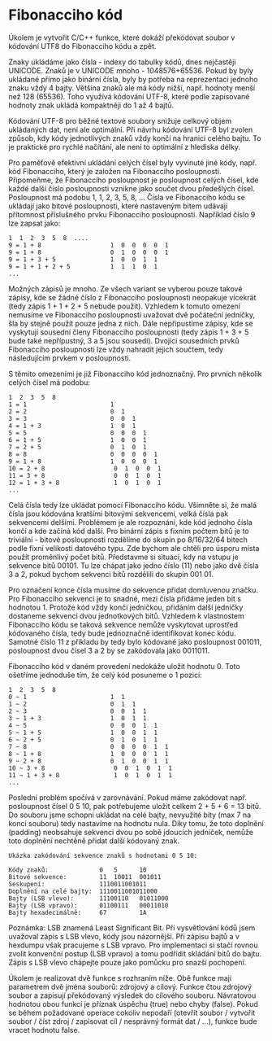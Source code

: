 # Fibonacciho kód

Úkolem je vytvořit C/C++ funkce, které dokáží překódovat soubor v kódování UTF8 do Fibonacciho kódu a zpět.

Znaky ukládáme jako čísla - indexy do tabulky kódů, dnes nejčastěji UNICODE. Znaků je v UNICODE mnoho - 1048576+65536. Pokud by byly ukládané přímo jako binární čísla, byly by potřeba na reprezentaci jednoho znaku vždy 4 bajty. Většina znaků ale má kódy nižší, např. hodnoty menší než 128 (65536). Toho využívá kódování UTF-8, které podle zapisované hodnoty znak ukládá kompaktněji do 1 až 4 bajtů.

Kódování UTF-8 pro běžné textové soubory snižuje celkový objem ukládaných dat, není ale optimální. Při návrhu kódování UTF-8 byl zvolen způsob, kdy kódy jednotlivých znaků vždy končí na hranici celého bajtu. To je praktické pro rychlé načítání, ale není to optimální z hlediska délky.

Pro paměťově efektivní ukládání celých čísel byly vyvinuté jiné kódy, např. kód Fibonacciho, který je založen na Fibonacciho posloupnosti. Připomeňme, že Fibonacciho posloupnost je posloupnost celých čísel, kde každé další číslo posloupnosti vznikne jako součet dvou předešlých čísel. Posloupnost má podobu 1, 1, 2, 3, 5, 8, ... Čísla ve Fibonacciho kódu se ukládají jako bitové posloupnosti, které nastaveným bitem udávají přítomnost příslušného prvku Fibonacciho posloupnosti. Například číslo 9 lze zapsat jako:

    1  1  2  3  5  8  ....
    9 = 1 + 8                   1  0  0  0  0  1
    9 = 1 + 8                   0  1  0  0  0  1
    9 = 1 + 3 + 5               1  0  0  1  1
    9 = 1 + 1 + 2 + 5           1  1  1  0  1 
    ...

Možných zápisů je mnoho. Ze všech variant se vyberou pouze takové zápisy, kde se žádné číslo z Fibonacciho posloupnosti neopakuje vícekrát (tedy zápis 1 + 1 + 2 + 5 nebude použit). Vzhledem k tomuto omezení nemusíme ve Fibonacciho posloupnosti uvažovat dvě počáteční jedničky, šla by stejně použít pouze jedna z nich. Dále nepřipustíme zápisy, kde se vyskytují sousední členy Fibonacciho posloupnosti (tedy zápis 1 + 3 + 5 bude také nepřípustný, 3 a 5 jsou sousedi). Dvojici sousedních prvků Fibonacciho posloupnosti lze vždy nahradit jejich součtem, tedy následujícím prvkem v posloupnosti.

S těmito omezeními je již Fibonacciho kód jednoznačný. Pro prvních několik celých čísel má podobu:

    1  2  3  5  8 
    1 = 1                       1
    2 = 2                       0  1
    3 = 3                       0  0  1
    4 = 1 + 3                   1  0  1
    5 = 5                       0  0  0  1
    6 = 1 + 5                   1  0  0  1
    7 = 2 + 5                   0  1  0  1
    8 = 8                       0  0  0  0  1
    9 = 1 + 8                   1  0  0  0  1
    10 = 2 + 8                   0  1  0  0  1
    11 = 3 + 8                   0  0  1  0  1
    12 = 1 + 3 + 8               1  0  1  0  1
    ...

Celá čísla tedy lze ukládat pomocí Fibonacciho kódu. Všimněte si, že malá čísla jsou kódována kratšími bitovými sekvencemi, velká čísla pak sekvencemi delšími. Problémem je ale rozpoznání, kde kód jednoho čísla končí a kde začíná kód další. Pro binární zápis s fixním počtem bitů je to triviální - bitové posloupnosti rozdělíme do skupin po 8/16/32/64 bitech podle fixní velikosti datového typu. Zde bychom ale chtěli pro úsporu místa použít proměnlivý počet bitů. Představme si situaci, kdy na vstupu je sekvence bitů 00101. Tu lze chápat jako jedno číslo (11) nebo jako dvě čísla 3 a 2, pokud bychom sekvenci bitů rozdělili do skupin 001 01.

Pro označení konce čísla musíme do sekvence přidat domluvenou značku. Pro Fibonacciho sekvenci je to snadné, mezi čísla přidáme jeden bit s hodnotou 1. Protože kód vždy končí jedničkou, přidáním další jedničky dostaneme sekvenci dvou jednotkových bitů. Vzhledem k vlastnostem Fibonacciho kódu se taková sekvence nemůže vyskytovat uprostřed kódovaného čísla, tedy bude jednoznačně identifikovat konec kódu. Samotné číslo 11 z příkladu by tedy bylo kódované jako posloupnost 001011, posloupnost dvou čísel 3 a 2 by se zakódovala jako 0011011.

Fibonacciho kód v daném provedení nedokáže uložit hodnotu 0. Toto ošetříme jednoduše tím, že celý kód posuneme o 1 pozici:

    1  2  3  5  8 
    0 ~ 1                       1  1
    1 ~ 2                       0  1  1
    2 ~ 3                       0  0  1  1
    3 ~ 1 + 3                   1  0  1  1
    4 ~ 5                       0  0  0  1  1
    5 ~ 1 + 5                   1  0  0  1  1
    6 ~ 2 + 5                   0  1  0  1  1
    7 ~ 8                       0  0  0  0  1  1
    8 ~ 1 + 8                   1  0  0  0  1  1
    9 ~ 2 + 8                   0  1  0  0  1  1
    10 ~ 3 + 8                   0  0  1  0  1  1
    11 ~ 1 + 3 + 8               1  0  1  0  1  1
    ...

Poslední problém spočívá v zarovnávání. Pokud máme zakódovat např. posloupnost čísel 0 5 10, pak potřebujeme uložit celkem 2 + 5 + 6 = 13 bitů. Do souboru jsme schopni ukládat na celé bajty, nevyužité bity (max 7 na konci souboru) tedy nastavíme na hodnotu nula. Díky tomu, že toto doplnění (padding) neobsahuje sekvenci dvou po sobě jdoucích jedniček, nemůže toto doplnění nechtěně přidat další kódovaný znak.

    Ukázka zakódování sekvence znaků s hodnotami 0 5 10:

    Kódy znaků:              0   5      10 
    Bitové sekvence:         11  10011  001011
    Seskupení:               1110011001011 
    Doplnění na celé bajty:  1110011001011000 
    Bajty (LSB vlevo):       11100110   01011000
    Bajty (LSB vpravo):      01100111   00011010  
    Bajty hexadecimálně:     67         1A

Poznámka: LSB znamená Least Significant Bit. Při vysvětlování kódů jsem uvažoval zápis s LSB vlevo, kódy jsou názornější. Při zápisu bajtů a v hexdumpu však pracujeme s LSB vpravo. Pro implementaci si stačí rovnou zvolit konvenční postup (LSB vpravo) a tomu podřídit skládání bitů do bajtu. Zápis s LSB vlevo chápejte pouze jako pomůcku pro snazší pochopení.

Úkolem je realizovat dvě funkce s rozhraním níže. Obě funkce mají parametrem dvě jména souborů: zdrojový a cílový. Funkce čtou zdrojový soubor a zapisují překódovaný výsledek do cílového souboru. Návratovou hodnotou obou funkcí je příznak úspěchu (true) nebo chyby (false). Pokud se během požadované operace cokoliv nepodaří (otevřít soubor / vytvořit soubor / číst zdroj / zapisovat cíl / nesprávný formát dat / ...), funkce bude vracet hodnotu false.